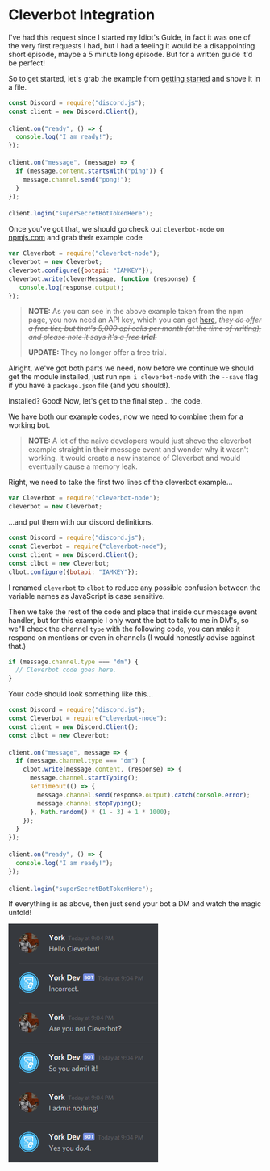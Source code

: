 # Cleverbot Integration

I've had this request since I started my Idiot's Guide, in fact it was one of the very first requests I had, but I had a feeling it would be a disappointing short episode, maybe a 5 minute long episode. But for a written guide it'd be perfect!

So to get started, let's grab the example from [getting started](../getting-started/getting-started-long-version.md) and shove it in a file.

```javascript
const Discord = require("discord.js");
const client = new Discord.Client();

client.on("ready", () => {
  console.log("I am ready!");
});

client.on("message", (message) => {
  if (message.content.startsWith("ping")) {
    message.channel.send("pong!");
  }
});

client.login("superSecretBotTokenHere");
```

Once you've got that, we should go check out `cleverbot-node` on [npmjs.com](https://www.npmjs.com/package/cleverbot-node) and grab their example code

```javascript
var Cleverbot = require("cleverbot-node");
cleverbot = new Cleverbot;
cleverbot.configure({botapi: "IAMKEY"});
cleverbot.write(cleverMessage, function (response) {
   console.log(response.output);
});
```

> **NOTE:** As you can see in the above example taken from the npm page, you now need an API key, which you can get [here](http://www.cleverbot.com/api/), ~~_they do offer a free tier, but that's 5,000 api calls per month \(at the time of writing\), and please note it says it's a free **trial**._~~
>
> **UPDATE:** They no longer offer a free trial.



Alright, we've got both parts we need, now before we continue we should get the module installed, just run `npm i cleverbot-node` with the `--save` flag if you have a `package.json` file \(and you should!\).

Installed? Good! Now, let's get to the final step... the code.

We have both our example codes, now we need to combine them for a working bot.

> **NOTE:** A lot of the naive developers would just shove the cleverbot example straight in their message event and wonder why it wasn't working. It would create a new instance of Cleverbot and would eventually cause a memory leak.

Right, we need to take the first two lines of the cleverbot example...

```javascript
var Cleverbot = require("cleverbot-node");
cleverbot = new Cleverbot;
```

...and put them with our discord definitions.

```javascript
const Discord = require("discord.js");
const Cleverbot = require("cleverbot-node");
const client = new Discord.Client();
const clbot = new Cleverbot;
clbot.configure({botapi: "IAMKEY"});
```

I renamed `cleverbot` to `clbot` to reduce any possible confusion between the variable names as JavaScript is case sensitive.

Then we take the rest of the code and place that inside our message event handler, but for this example I only want the bot to talk to me in DM's, so we"ll check the channel `type` with the following code, you can make it respond on mentions or even in channels \(I would honestly advise against that.\)

```javascript
if (message.channel.type === "dm") {
  // Cleverbot code goes here.
}
```

Your code should look something like this...

```javascript
const Discord = require("discord.js");
const Cleverbot = require("cleverbot-node");
const client = new Discord.Client();
const clbot = new Cleverbot;

client.on("message", message => {
  if (message.channel.type === "dm") {
    clbot.write(message.content, (response) => {
      message.channel.startTyping();
      setTimeout(() => {
        message.channel.send(response.output).catch(console.error);
        message.channel.stopTyping();
      }, Math.random() * (1 - 3) + 1 * 1000);
    });
  }
});

client.on("ready", () => {
  console.log("I am ready!");
});

client.login("superSecretBotTokenHere");
```

If everything is as above, then just send your bot a DM and watch the magic unfold!

![Success!](../.gitbook/assets/cleverbot.png)

